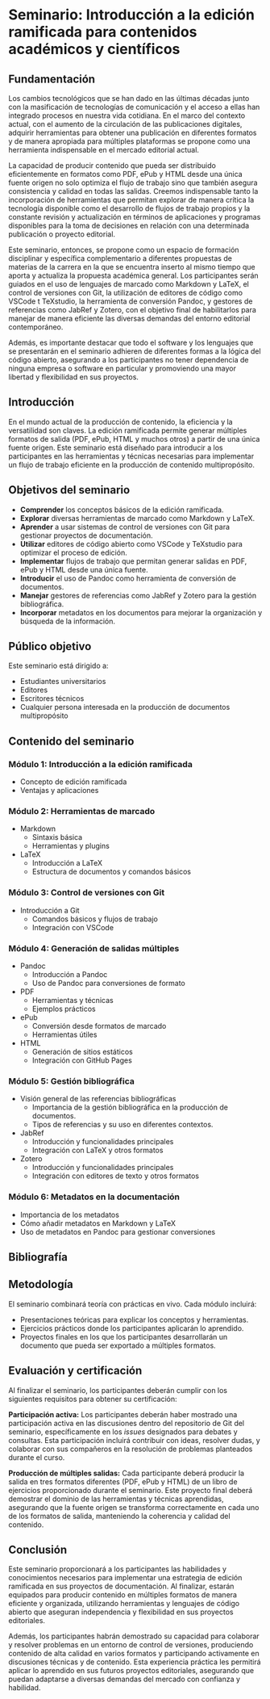 # Seminario: Introducción a la edición ramificada para contenidos académicos y científicos

## Fundamentación

Los cambios tecnológicos que se han dado en las últimas décadas junto con la masificación de tecnologías de comunicación y el acceso a ellas han integrado procesos en nuestra vida cotidiana. En el marco del contexto actual, con el aumento de la circulación de las publicaciones digitales, adquirir herramientas para obtener una publicación en diferentes formatos y de manera apropiada para múltiples plataformas se propone como una herramienta indispensable en el mercado editorial actual.

La capacidad de producir contenido que pueda ser distribuido eficientemente en formatos como PDF, ePub y HTML desde una única fuente origen no solo optimiza el flujo de trabajo sino que también asegura consistencia y calidad en todas las salidas. Creemos indispensable tanto la incorporación de herramientas que permitan explorar de manera crítica la tecnología disponible como el desarrollo de flujos de trabajo propios y la constante revisión y actualización en términos de aplicaciones y programas disponibles para la toma de decisiones en relación con una determinada publicación o proyecto editorial.

Este seminario, entonces, se propone como un espacio de formación disciplinar y específica complementario a diferentes propuestas de materias de la carrera en la que se encuentra inserto al mismo tiempo que aporta y actualiza la propuesta académica general. Los participantes serán guiados en el uso de lenguajes de marcado como Markdown y LaTeX, el control de versiones con Git, la utilización de editores de código como VSCode t TeXstudio, la herramienta de conversión Pandoc, y gestores de referencias como JabRef y Zotero, con el objetivo final de habilitarlos para manejar de manera eficiente las diversas demandas del entorno editorial contemporáneo.

Además, es importante destacar que todo el software y los lenguajes que se presentarán en el seminario adhieren de diferentes formas a la lógica del código abierto, asegurando a los participantes no tener dependencia de ninguna empresa o software en particular y promoviendo una mayor libertad y flexibilidad en sus proyectos.

## Introducción

En el mundo actual de la producción de contenido, la eficiencia y la versatilidad son claves. La edición ramificada permite generar múltiples formatos de salida (PDF, ePub, HTML y muchos otros) a partir de una única fuente origen. Este seminario está diseñado para introducir a los participantes en las herramientas y técnicas necesarias para implementar un flujo de trabajo eficiente en la producción de contenido multipropósito.

## Objetivos del seminario

- **Comprender** los conceptos básicos de la edición ramificada.
- **Explorar** diversas herramientas de marcado como Markdown y LaTeX.
- **Aprender** a usar sistemas de control de versiones con Git para gestionar proyectos de documentación.
- **Utilizar** editores de código abierto como VSCode y TeXstudio para optimizar el proceso de edición.
- **Implementar** flujos de trabajo que permitan generar salidas en PDF, ePub y HTML desde una única fuente.
- **Introducir** el uso de Pandoc como herramienta de conversión de documentos.
- **Manejar** gestores de referencias como JabRef y Zotero para la gestión bibliográfica.
- **Incorporar** metadatos en los documentos para mejorar la organización y búsqueda de la información.

## Público objetivo

Este seminario está dirigido a:

- Estudiantes universitarios
- Editores
- Escritores técnicos
- Cualquier persona interesada en la producción de documentos multipropósito

## Contenido del seminario

### Módulo 1: Introducción a la edición ramificada

- Concepto de edición ramificada
- Ventajas y aplicaciones

### Módulo 2: Herramientas de marcado

- Markdown
   - Sintaxis básica
   - Herramientas y plugins
- LaTeX
   - Introducción a LaTeX
   - Estructura de documentos y comandos básicos

### Módulo 3: Control de versiones con Git

- Introducción a Git
   - Comandos básicos y flujos de trabajo
   - Integración con VSCode

### Módulo 4: Generación de salidas múltiples

- Pandoc
   - Introducción a Pandoc
   - Uso de Pandoc para conversiones de formato
- PDF
   - Herramientas y técnicas
   - Ejemplos prácticos
- ePub
   - Conversión desde formatos de marcado
   - Herramientas útiles
- HTML
   - Generación de sitios estáticos
   - Integración con GitHub Pages

### Módulo 5: Gestión bibliográfica

- Visión general de las referencias bibliográficas
   - Importancia de la gestión bibliográfica en la producción de documentos.
   - Tipos de referencias y su uso en diferentes contextos.
- JabRef
   - Introducción y funcionalidades principales
   - Integración con LaTeX y otros formatos
- Zotero
   - Introducción y funcionalidades principales
   - Integración con editores de texto y otros formatos

### Módulo 6: Metadatos en la documentación

- Importancia de los metadatos
- Cómo añadir metadatos en Markdown y LaTeX
- Uso de metadatos en Pandoc para gestionar conversiones

## Bibliografía


## Metodología

El seminario combinará teoría con prácticas en vivo. Cada módulo incluirá:

- Presentaciones teóricas para explicar los conceptos y herramientas.
- Ejercicios prácticos donde los participantes aplicarán lo aprendido.
- Proyectos finales en los que los participantes desarrollarán un documento que pueda ser exportado a múltiples formatos.

## Evaluación y certificación

Al finalizar el seminario, los participantes deberán cumplir con los siguientes requisitos para obtener su certificación:

**Participación activa:** Los participantes deberán haber mostrado una participación activa en las discusiones dentro del repositorio de Git del seminario, específicamente en los _issues_ designados para debates y consultas. Esta participación incluirá contribuir con ideas, resolver dudas, y colaborar con sus compañeros en la resolución de problemas planteados durante el curso.

**Producción de múltiples salidas:** Cada participante deberá producir la salida en tres formatos diferentes (PDF, ePub y HTML) de un libro de ejercicios proporcionado durante el seminario. Este proyecto final deberá demostrar el dominio de las herramientas y técnicas aprendidas, asegurando que la fuente origen se transforma correctamente en cada uno de los formatos de salida, manteniendo la coherencia y calidad del contenido.

## Conclusión

Este seminario proporcionará a los participantes las habilidades y conocimientos necesarios para implementar una estrategia de edición ramificada en sus proyectos de documentación. Al finalizar, estarán equipados para producir contenido en múltiples formatos de manera eficiente y organizada, utilizando herramientas y lenguajes de código abierto que aseguran independencia y flexibilidad en sus proyectos editoriales.

Además, los participantes habrán demostrado su capacidad para colaborar y resolver problemas en un entorno de control de versiones, produciendo contenido de alta calidad en varios formatos y participando activamente en discusiones técnicas y de contenido. Esta experiencia práctica les permitirá aplicar lo aprendido en sus futuros proyectos editoriales, asegurando que puedan adaptarse a diversas demandas del mercado con confianza y habilidad.
